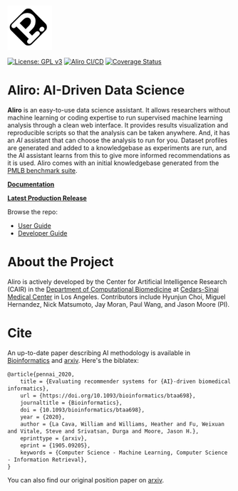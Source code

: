 [![Logo](./docs/source/_static/logo_blank_small.png)]()

[![License: GPL v3](https://img.shields.io/badge/License-GPL%20v3-blue.svg)](https://github.com/EpistasisLab/Aliro/blob/master/LICENSE) [![Aliro CI/CD](https://github.com/EpistasisLab/Aliro/actions/workflows/aliro_tests.yml/badge.svg)](https://github.com/EpistasisLab/Aliro/actions/workflows/aliro_tests.yml) [![Coverage Status](https://coveralls.io/repos/github/EpistasisLab/Aliro/badge.svg)](https://coveralls.io/github/EpistasisLab/Aliro)

Aliro: AI-Driven Data Science
==================================

**Aliro** is an easy-to-use data science assistant.
It allows researchers without machine learning or coding expertise to run supervised machine learning analysis through a clean web interface. 
It provides results visualization and reproducible scripts so that the analysis can be taken anywhere. 
And, it has an *AI* assistant that can choose the analysis to run for you.   Dataset profiles are generated and added to a knowledgebase as experiments are run, and the AI assistant learns from this to give more informed recommendations as it is used.   Aliro comes with an initial knowledgebase generated from the [PMLB benchmark suite](https://github.com/EpistasisLab/penn-ml-benchmarks).

[**Documentation**](https://epistasislab.github.io/Aliro/) 

[**Latest Production Release**](https://github.com/EpistasisLab/Aliro/releases/latest)

Browse the repo:
 - [User Guide](./docs/guides/userGuide.md)
 - [Developer Guide](./docs/guides/developerGuide.md) 

About the Project
=================

Aliro is actively developed by the Center for Artificial Intelligence Research (CAIR) in the [Department of Computational Biomedicine](https://www.cedars-sinai.edu/research/departments-institutes/computational-biomedicine.html) at [Cedars-Sinai Medical Center](https://www.cedars-sinai.org/) in Los Angeles.
Contributors include Hyunjun Choi, Miguel Hernandez, Nick Matsumoto, Jay Moran, Paul Wang, and Jason Moore (PI).

Cite
====

An up-to-date paper describing AI methodology is available in [Bioinformatics](https://doi.org/10.1093/bioinformatics/btaa698) and [arxiv](http://arxiv.org/abs/1905.09205).
Here's the biblatex:

```
@article{pennai_2020,
	title = {Evaluating recommender systems for {AI}-driven biomedical informatics},
	url = {https://doi.org/10.1093/bioinformatics/btaa698},
	journaltitle = {Bioinformatics},
	doi = {10.1093/bioinformatics/btaa698},
	year = {2020},
	author = {La Cava, William and Williams, Heather and Fu, Weixuan and Vitale, Steve and Srivatsan, Durga and Moore, Jason H.},
	eprinttype = {arxiv},
	eprint = {1905.09205},
	keywords = {Computer Science - Machine Learning, Computer Science - Information Retrieval},
}
```

You can also find our original position paper on [arxiv](https://arxiv.org/abs/1705.00594).
